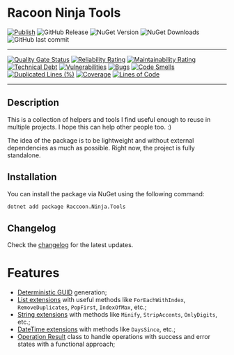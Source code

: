 # Racoon Ninja Tools
[![Publish](https://github.com/brenordv/nuget-raccoon-tools/actions/workflows/publish.yml/badge.svg)](https://github.com/brenordv/nuget-raccoon-tools/actions/workflows/publish.yml)
![GitHub Release](https://img.shields.io/github/v/release/brenordv/nuget-raccoon-tools)
![NuGet Version](https://img.shields.io/nuget/v/Raccoon.Ninja.Tools)
![NuGet Downloads](https://img.shields.io/nuget/dt/Raccoon.Ninja.Tools)
![GitHub last commit](https://img.shields.io/github/last-commit/brenordv/nuget-raccoon-tools)

---

[![Quality Gate Status](https://sonarcloud.io/api/project_badges/measure?project=brenordv_nuget-raccoon-tools&metric=alert_status)](https://sonarcloud.io/summary/new_code?id=brenordv_nuget-raccoon-tools)
[![Reliability Rating](https://sonarcloud.io/api/project_badges/measure?project=brenordv_nuget-raccoon-tools&metric=reliability_rating)](https://sonarcloud.io/summary/new_code?id=brenordv_nuget-raccoon-tools)
[![Maintainability Rating](https://sonarcloud.io/api/project_badges/measure?project=brenordv_nuget-raccoon-tools&metric=sqale_rating)](https://sonarcloud.io/summary/new_code?id=brenordv_nuget-raccoon-tools)
[![Technical Debt](https://sonarcloud.io/api/project_badges/measure?project=brenordv_nuget-raccoon-tools&metric=sqale_index)](https://sonarcloud.io/summary/new_code?id=brenordv_nuget-raccoon-tools)
[![Vulnerabilities](https://sonarcloud.io/api/project_badges/measure?project=brenordv_nuget-raccoon-tools&metric=vulnerabilities)](https://sonarcloud.io/summary/new_code?id=brenordv_nuget-raccoon-tools)
[![Bugs](https://sonarcloud.io/api/project_badges/measure?project=brenordv_nuget-raccoon-tools&metric=bugs)](https://sonarcloud.io/summary/new_code?id=brenordv_nuget-raccoon-tools)
[![Code Smells](https://sonarcloud.io/api/project_badges/measure?project=brenordv_nuget-raccoon-tools&metric=code_smells)](https://sonarcloud.io/summary/new_code?id=brenordv_nuget-raccoon-tools)
[![Duplicated Lines (%)](https://sonarcloud.io/api/project_badges/measure?project=brenordv_nuget-raccoon-tools&metric=duplicated_lines_density)](https://sonarcloud.io/summary/new_code?id=brenordv_nuget-raccoon-tools)
[![Coverage](https://sonarcloud.io/api/project_badges/measure?project=brenordv_nuget-raccoon-tools&metric=coverage)](https://sonarcloud.io/summary/new_code?id=brenordv_nuget-raccoon-tools)
[![Lines of Code](https://sonarcloud.io/api/project_badges/measure?project=brenordv_nuget-raccoon-tools&metric=ncloc)](https://sonarcloud.io/summary/new_code?id=brenordv_nuget-raccoon-tools)

---

## Description
This is a collection of helpers and tools I find useful enough to reuse in multiple projects.
I hope this can help other people too. :) 

The idea of the package is to be lightweight and without external dependencies as much as possible. 
Right now, the project is fully standalone.

## Installation
You can install the package via NuGet using the following command:
```bash
dotnet add package Raccoon.Ninja.Tools
```

## Changelog
Check the [changelog](changelog.md) for the latest updates.

# Features
- [Deterministic GUID](./deterministic-guid.md) generation;
- [List extensions](./list-extensions.md) with useful methods like `ForEachWithIndex`, `RemoveDuplicates`, `PopFirst`, `IndexOfMax`, etc.;
- [String extensions](./string-extensions.md) with methods like `Minify`, `StripAccents`, `OnlyDigits`, etc.;
- [DateTime extensions](./datetime-extensions.md) with methods like `DaysSince`, etc.;
- [Operation Result](./operation-result.md) class to handle operations with success and error states with a functional approach;
